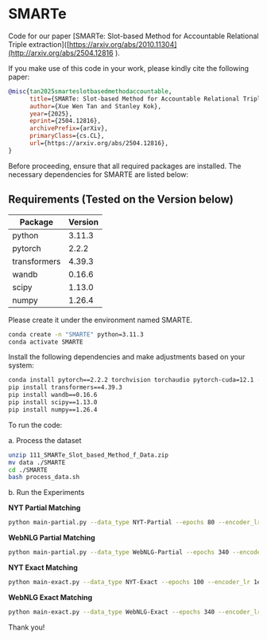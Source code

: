 # SMARTe



Code for our paper [SMARTe: Slot-based Method for Accountable Relational Triple extraction]([https://arxiv.org/abs/2010.11304](http://arxiv.org/abs/2504.12816
).

If you make use of this code in your work, please kindly cite the following paper:

```bibtex
@misc{tan2025smarteslotbasedmethodaccountable,
      title={SMARTe: Slot-based Method for Accountable Relational Triple extraction}, 
      author={Xue Wen Tan and Stanley Kok},
      year={2025},
      eprint={2504.12816},
      archivePrefix={arXiv},
      primaryClass={cs.CL},
      url={https://arxiv.org/abs/2504.12816}, 
}
```

Before proceeding, ensure that all required packages are installed. The necessary dependencies for SMARTE are listed below:


## Requirements (Tested on the Version below)
| Package    | Version |
| -------- | ------- |
|python|3.11.3|
|pytorch|2.2.2|
|transformers|4.39.3|
|wandb|0.16.6|
|scipy|1.13.0|
|numpy|1.26.4|

Please create it under the environment named SMARTE.
```bash
conda create -n "SMARTE" python=3.11.3
conda activate SMARTE
```
Install the following dependencies and make adjustments based on your system:
```bash
conda install pytorch==2.2.2 torchvision torchaudio pytorch-cuda=12.1 -c pytorch -c nvidia
pip install transformers==4.39.3
pip install wandb==0.16.6
pip install scipy==1.13.0
pip install numpy==1.26.4
```

To run the code:

a. Process the dataset
```bash
unzip 111_SMARTe_Slot_based_Method_f_Data.zip
mv data ./SMARTE
cd ./SMARTE
bash process_data.sh
```

b. Run the Experiments

**NYT Partial Matching**
```bash
python main-partial.py --data_type NYT-Partial --epochs 80 --encoder_lr 2e-5 --decoder_lr 8e-5 --num_iterations 6 --project NYTPartial-ACL --name smarte42 --seed 42
```
**WebNLG Partial Matching**
```bash
python main-partial.py --data_type WebNLG-Partial --epochs 340 --encoder_lr 2e-5 --decoder_lr 6e-5 --num_iterations 3 --project WebNLGPartial-ACL --name smarte42 --seed 42
```

**NYT Exact Matching**
```bash
python main-exact.py --data_type NYT-Exact --epochs 100 --encoder_lr 1e-5 --decoder_lr 6e-5 --num_iterations 3 --project NYTExact-ACL --name smarte42 --seed 42
```
**WebNLG Exact Matching**
```bash
python main-exact.py --data_type WebNLG-Exact --epochs 340 --encoder_lr 2e-5 --decoder_lr 6e-5 --num_iterations 3 --project WebNLGExact-ACL --name smarte42 --seed 42
```


Thank you! 
